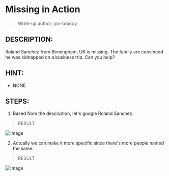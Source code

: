 # Missing in Action
> Write-up author: jon-brandy
## DESCRIPTION:
Roland Sanchez from Birmingham, UK is missing. The family are convinced he was kidnapped on a business trip. Can you help?
## HINT:
- NONE
## STEPS:
1. Based from the description, let's google Roland Sanchez.

> RESULT

![image](https://user-images.githubusercontent.com/70703371/209458283-cb024418-3852-4d12-8940-3b7d89d6bc1a.png)


2. Actually we can make it more specific since there's more people named the same.

> RESULT

![image](https://user-images.githubusercontent.com/70703371/209458317-1b74f489-4494-4edf-8b9f-21e1752d9dc1.png)


